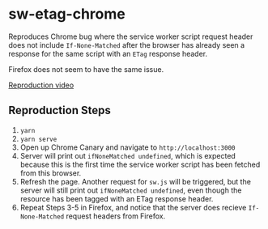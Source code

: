 # sw-etag-chrome

Reproduces Chrome bug where the service worker script request header does not include `If-None-Matched` after the browser has already seen a response for the same script with an `ETag` response header.

Firefox does not seem to have the same issue.

[Reproduction video](https://youtu.be/mFnK_DhKNq4)

## Reproduction Steps

1. `yarn`
2. `yarn serve`
3. Open up Chrome Canary and navigate to `http://localhost:3000`
4. Server will print out `ifNoneMatched undefined`, which is expected because this is the first time the service worker script has been fetched from this browser.
5. Refresh the page. Another request for `sw.js` will be triggered, but the server will still print out `ifNoneMatched undefined`, even though the resource has been tagged with an ETag response header.
6. Repeat Steps 3-5 in Firefox, and notice that the server does recieve `If-None-Matched` request headers from Firefox.